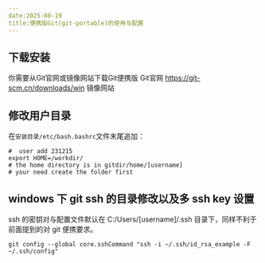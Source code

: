 ```yaml
---
date:2025-08-19
title:便携版Git(git-portable)的使用与配置
---
```

## 下载安装
你需要从Git官网或镜像网站下载Git便携版
Git官网  https://git-scm.cn/downloads/win
镜像网站


## 修改用户目录

在`安装目录/etc/bash.bashrc`文件末尾追加：
```
#  user add 231215
export HOME=/workdir/
# the home directory is in gitdir/home/[username]
# your need create the folder first
```

## windows 下 git ssh 的目录修改以及多 ssh key 设置

ssh 的密钥对与配置文件默认在 C:/Users/[username]/.ssh 目录下，同样不利于前面提到的对 git 便携要求。

```
git config --global core.sshCommand "ssh -i ~/.ssh/id_rsa_example -F ~/.ssh/config"
```
